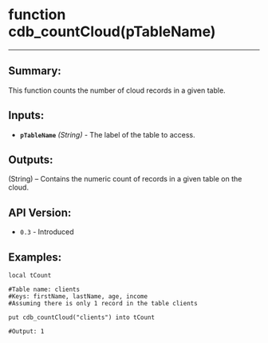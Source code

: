 # function cdb_countCloud(pTableName)
---
## Summary:
This function counts the number of cloud records in a given table.

## Inputs:
* **`pTableName`** *(String)* - The label of the table to access.

## Outputs:
(String) – Contains the numeric count of records in a given table on the cloud.

## API Version:
* `0.3` - Introduced

## Examples:
```
local tCount

#Table name: clients
#Keys: firstName, lastName, age, income
#Assuming there is only 1 record in the table clients

put cdb_countCloud("clients") into tCount

#Output: 1
```